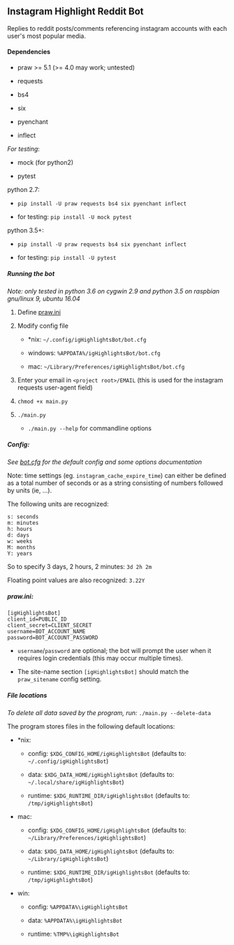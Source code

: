 ## Instagram Highlight Reddit Bot

Replies to reddit posts/comments referencing instagram accounts with each
user's most popular media.

#### Dependencies

- praw >= 5.1 (>= 4.0 may work; untested)

- requests

- bs4

- six

- pyenchant

- inflect

*For testing*:

- mock (for python2)

- pytest

python 2.7:

- `pip install -U praw requests bs4 six pyenchant inflect`

- for testing: `pip install -U mock pytest`

python 3.5+:

- `pip install -U praw requests bs4 six pyenchant inflect`

- for testing: `pip install -U pytest`

##### Running the bot

*Note: only tested in python 3.6 on cygwin 2.9 and python 3.5 on raspbian
gnu/linux 9, ubuntu 16.04*

1. Define [praw.ini](https://praw.readthedocs.io/en/latest/getting_started/configuration/prawini.html)

2. Modify config file

    - \*nix: `~/.config/igHighlightsBot/bot.cfg`

    - windows: `%APPDATA%/igHighlightsBot/bot.cfg`

    - mac: `~/Library/Preferences/igHighlightsBot/bot.cfg`

3. Enter your email in `<project root>/EMAIL` (this is used for the instagram
requests user-agent field)

4. `chmod +x main.py`

5. `./main.py`

    - `./main.py --help` for commandline options

##### Config:

*See [bot.cfg](bot.cfg) for the default config and some options documentation*

Note: time settings (eg. `instagram_cache_expire_time`) can either be defined
as a total number of seconds or as a string consisting of numbers followed by
units (ie, <number><unit><number><unit> ...).

The following units are recognized:

    s: seconds
    m: minutes
    h: hours
    d: days
    w: weeks
    M: months
    Y: years

So to specify 3 days, 2 hours, 2 minutes: `3d 2h 2m`

Floating point values are also recognized: `3.22Y`

##### praw.ini:

    [igHighlightsBot]
    client_id=PUBLIC_ID
    client_secret=CLIENT_SECRET
    username=BOT_ACCOUNT_NAME
    password=BOT_ACCOUNT_PASSWORD

- `username`/`password` are optional; the bot will prompt the user when it
requires login credentials (this may occur multiple times).

- The site-name section `[igHighlightsBot]` should match the `praw_sitename`
config setting.

##### File locations

*To delete all data saved by the program, run:* `./main.py --delete-data`

The program stores files in the following default locations:

- \*nix:

    - config: `$XDG_CONFIG_HOME/igHighlightsBot` (defaults to:
    `~/.config/igHighlightsBot`)

    - data: `$XDG_DATA_HOME/igHighlightsBot` (defaults to:
    `~/.local/share/igHighlightsBot`)

    - runtime: `$XDG_RUNTIME_DIR/igHighlightsBot` (defaults to:
    `/tmp/igHighlightsBot`)

- mac:

    - config: `$XDG_CONFIG_HOME/igHighlightsBot` (defaults to:
    `~/Library/Preferences/igHighlightsBot`)

    - data: `$XDG_DATA_HOME/igHighlightsBot` (defaults to:
    `~/Library/igHighlightsBot`)

    - runtime: `$XDG_RUNTIME_DIR/igHighlightsBot` (defaults to:
    `/tmp/igHighlightsBot`)

- win:

    - config: `%APPDATA%\igHighlightsBot`

    - data: `%APPDATA%\igHighlightsBot`

    - runtime: `%TMP%\igHighlightsBot`


